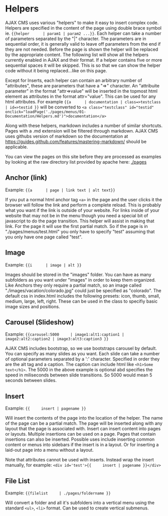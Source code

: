 # Helpers

AJAX CMS uses various "helpers" to make it easy to insert complex code.  Helpers are specified in the content of the page using double brace symbol ie. `{{helper      | param1 | param2 ...}}`.
Each helper can take a number of parameters separated by the "|" character.  The parameters are in sequential order, it is generally valid to leave off parameters from the end if they
are not needed.  Before the page is shown the helper will be replaced by the appropriate content.  The following list will show all the helpers currently enabled in AJAX and their format.  If 
a helper contains five or more sequential spaces it will be skipped.  This is so that we can show the helper code without it being replaced...like on this page.

Except for Inserts, each helper can contain an arbitrary number of "attributes", these are parameters that have a "=>" character.  An "attribuite parameter" in the format "attr=>value" will be inserted in the topmost
html element as attributes in the format attr="value".  This can be used for any html attributes.  For example `{{a      | documentation | class=>testclass | id=>testid }}` will be converted to
`<a class="testclass" id="testid" onclick="loadPage('./pages/menus/01-Documentation/Helpers.md')">documentation</a>`

Along with these helpers, markdown includes a number of similar shortcuts.  Pages with a .md extension will be filtered through markdown.  AJAX CMS uses githubs version of markdown so the 
documentation at https://guides.github.com/features/mastering-markdown/ should be applicable.

You can view the pages on this site before they are processed as examples by looking at the raw directory list provided by apache here: <a href='./pages'>./pages</a>

## Anchor (link)
Example: `{{a      | page | link text | alt text}}`

If you put a normal html anchor tag `<a>` in the page and the user clicks it the browser will follow the link and perform a complete reload.  This is probably what you want if the link is 
outside of your website.  For links inside of your website that may not be in the menu though you need a special bit of javascript to do the page transition.  This helper will assist in making
that link.  For the page it will use the first partial match.  So if the page is in "./pages/menus/test.html" you only have to specify "test" assuming that you only have one page called "test".

## Image
Example: `{{i      | image | alt }}`

Images should be stored in the "images" folder.  You can have as many subfolders as you want under "images" in order to keep them organized.  Like Anchors they only require a partial match, 
so an image called "./images/vacation/colorado.jpg" could just be specified as "colorado".  The default css in index.html includes the following presets: icon, thumb, small, medium, large,
left, right.  These can be used in the class to specifiy basic image sizes and positions.

## Carousel (Slideshow)
Example: `{{carousel:5000     | image1:alt1:caption1 | image2:alt2:caption2 | image3:alt3:caption3 }}`

AJAX CMS includes bootstrap, so we use bootstraps carousel by default.  You can specify as many slides as you want.  Each slide can take a number of optional parameters separated by a ':' 
character.  Specified in order they are the alt tag and a caption.  The caption can include html like `<h1>Some text</h1>`.  The 5000 in the above example is optional abd specifies the 
speed in miliseconds between slide transitions.  So 5000 would mean 5 seconds between slides.  

## Insert
Example: `{{     insert | pagename }}`

Will insert the contents of the page into the location of the helper.  The name of the page can be a partial match.  The page will be inserted along with any layout that the page is associated with.
Insert can insert content into pages or layouts.  Multiple insertions can be used on a page.  Pages that contain insertions can also be inserted.  Possible uses include inserting common content or
menus into sidebars if the insert is in a layout.  Or for inserting a laid-out page into a menu without a layout.

Note that attributes cannot be used with inserts.  Instead wrap the insert manually, for example: `<div id='test'>{{     insert | pagename }}</div>`

## File List
Example: `{{filelist     | ./pages/foldername }}`

Will convert a folder and all it's subfolders into a vertical menu using the standard `<ul>`, `<li>` format.  Can be used to create vertical submenus.